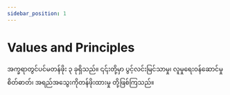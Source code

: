 ```yaml
---
sidebar_position: 1
---
```


# Values and Principles

အက္ခရာတွင်ပင်မတန်ဖိုး ၃ ခုရှိသည်။ ၎၎်းတို့မှာ ပွင့်လင်းမြင်သာမှု၊ လူမှုရေးဝန်ဆောင်မှုစိတ်ဓာတ်၊ အရည်အသွေးကိုတန်ဖိုးထားမှု တို့ဖြစ်ကြသည်။
